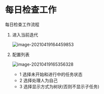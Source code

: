 # 每日检查工作

每日检查工作流程



1. 进入当前迭代

   ![image-20210419164459853](C:\Users\dell\AppData\Roaming\Typora\typora-user-images\image-20210419164459853.png)

2. 配置列表

   ![image-20210419165356328](C:\Users\dell\AppData\Roaming\Typora\typora-user-images\image-20210419165356328.png)

   - 1 选择未开始和进行中的任务状态
   - 2 选择处理人为自己
   - 3 选择显示方式为树状(否则不显示子任务)